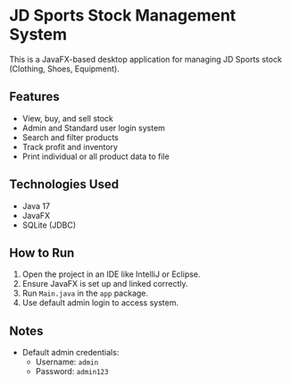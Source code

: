 # JD Sports Stock Management System

This is a JavaFX-based desktop application for managing JD Sports stock (Clothing, Shoes, Equipment).

## Features

- View, buy, and sell stock
- Admin and Standard user login system
- Search and filter products
- Track profit and inventory
- Print individual or all product data to file

## Technologies Used

- Java 17
- JavaFX
- SQLite (JDBC)

## How to Run

1. Open the project in an IDE like IntelliJ or Eclipse.
2. Ensure JavaFX is set up and linked correctly.
3. Run `Main.java` in the `app` package.
4. Use default admin login to access system.

## Notes

- Default admin credentials:
  - Username: `admin`
  - Password: `admin123`